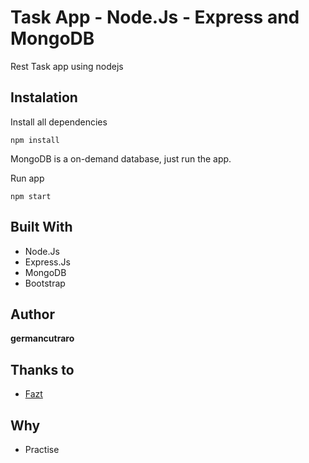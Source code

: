 # Task App - Node.Js - Express and MongoDB

Rest Task app using nodejs

## Instalation

Install all dependencies

```
npm install
```

MongoDB is a on-demand database, just run the app.

Run app

```
npm start
```

## Built With

* Node.Js
* Express.Js
* MongoDB
* Bootstrap

## Author

**germancutraro**

## Thanks to

* [Fazt](https://www.youtube.com/channel/UCX9NJ471o7Wie1DQe94RVIg)

## Why

* Practise
